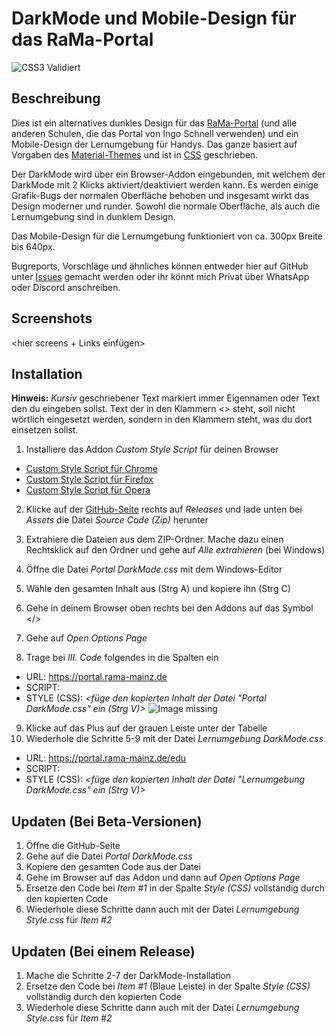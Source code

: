 # DarkMode und Mobile-Design für das RaMa-Portal

![CSS3 Validiert](https://jigsaw.w3.org/css-validator/images/vcss)


## Beschreibung

Dies ist ein alternatives dunkles Design für das [RaMa-Portal](https://portal.rama-mainz.de) (und alle anderen Schulen, die das Portal von Ingo Schnell verwenden) und ein Mobile-Design der Lernumgebung für Handys. Das ganze basiert auf Vorgaben des [Material-Themes](https://material.io) und ist in [CSS](https://www.w3.org/Style/CSS/Overview.en.html) geschrieben.

Der DarkMode wird über ein Browser-Addon eingebunden, mit welchem der DarkMode mit 2 Klicks aktiviert/deaktiviert werden kann. Es werden einige Grafik-Bugs der normalen Oberfläche behoben und insgesamt wirkt das Design moderner und runder. Sowohl die normale Oberfläche, als auch die Lernumgebung sind in dunklem Design.

Das Mobile-Design für die Lernumgebung funktioniert von ca. 300px Breite bis 640px.

Bugreports, Vorschläge und ähnliches können entweder hier auf GitHub unter [Issues](https://github.com/HackerFrosch/RaMa-Portal/issues) gemacht werden oder ihr könnt mich Privat über WhatsApp oder Discord anschreiben.



## Screenshots

<hier screens + Links einfügen>



## Installation

**Hinweis:** *Kursiv* geschriebener Text markiert immer Eigennamen oder Text den du eingeben sollst. Text der in den Klammern <> steht, soll nicht wörtlich eingesetzt werden, sondern in den Klammern steht, was du dort einsetzen sollst.


1. Installiere das Addon *Custom Style Script* für deinen Browser
- [Custom Style Script für Chrome](https://chrome.google.com/webstore/detail/custom-style-script/ecjfaoeopefafjpdgnfcjnhinpbldjij)
- [Custom Style Script für Firefox](https://addons.mozilla.org/de/firefox/addon/custom-style-script/)
- [Custom Style Script für Opera](https://addons.opera.com/de/extensions/details/custom-style-script/)

2. Klicke auf der [GitHub-Seite](https://github.com/HackerFrosch/RaMa-Portal) rechts auf *Releases* und lade unten bei *Assets* die Datei *Source Code (Zip)* herunter
3. Extrahiere die Dateien aus dem ZIP-Ordner. Mache dazu einen Rechtsklick auf den Ordner und gehe auf *Alle extrahieren* (bei Windows)

4. Öffne die Datei *Portal DarkMode.css* mit dem Windows-Editor
5. Wähle den gesamten Inhalt aus (Strg A) und kopiere ihn (Strg C)

6. Gehe in deinem Browser oben rechts bei den Addons auf das Symbol </>
7. Gehe auf *Open Options Page*
8. Trage bei *III. Code* folgendes in die Spalten ein
- URL: https://portal.rama-mainz.de
- SCRIPT: *<nichts>*
- STYLE (CSS): *<füge den kopierten Inhalt der Datei "Portal DarkMode.css" ein (Strg V)>*
![Image missing](https://user-images.githubusercontent.com/69604121/110132551-949bbe80-7dcb-11eb-8f52-89722d4440f8.png)

9. Klicke auf das Plus auf der grauen Leiste unter der Tabelle
10. Wiederhole die Schritte 5-9 mit der Datei *Lernumgebung DarkMode.css*
- URL: https://portal.rama-mainz.de/edu
- SCRIPT: *<nichts>*
- STYLE (CSS): *<füge den kopierten Inhalt der Datei "Lernumgebung DarkMode.css" ein (Strg V)>*



## Updaten (Bei Beta-Versionen)

1. Öffne die GitHub-Seite
2. Gehe auf die Datei *Portal DarkMode.css*
3. Kopiere den gesamten Code aus der Datei
4. Gehe im Browser auf das Addon und dann auf *Open Options Page*
5. Ersetze den Code bei *Item #1* in der Spalte *Style (CSS)* vollständig durch den kopierten Code
6. Wiederhole diese Schritte dann auch mit der Datei *Lernumgebung Style.css* für *Item #2*



## Updaten (Bei einem Release)

1. Mache die Schritte 2-7 der DarkMode-Installation
2. Ersetze den Code bei *Item #1* (Blaue Leiste) in der Spalte *Style (CSS)* vollständig durch den kopierten Code
3. Wiederhole diese Schritte dann auch mit der Datei *Lernumgebung Style.css* für *Item #2*
